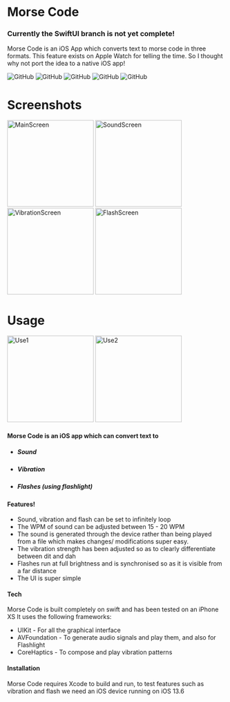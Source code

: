 # Morse Code
### Currently the SwiftUI branch is not yet complete!
Morse Code is an iOS App which converts text to morse code in three formats. This feature exists on Apple Watch for telling the time. So I thought why not port the idea to a native iOS app!

![GitHub](https://img.shields.io/github/license/AsadAzam/MorseCode?style=for-the-badge)
![GitHub](https://img.shields.io/github/issues-raw/AsadAzam/MorseCode?style=for-the-badge)
![GitHub](https://img.shields.io/github/issues-closed-raw/AsadAzam/MorseCode?style=for-the-badge)
![GitHub](https://img.shields.io/github/issues-pr/AsadAzam/MorseCode?style=for-the-badge)
![GitHub](https://img.shields.io/github/last-commit/AsadAzam/MorseCode?style=for-the-badge)

# Screenshots
<p float="left">
  <img src="https://user-images.githubusercontent.com/32137859/90597714-464c1700-e20f-11ea-821a-9846b74e615a.png" alt="MainScreen" width="200"/>
  <img src="https://user-images.githubusercontent.com/32137859/90598375-865fc980-e210-11ea-9240-32f9dd21ee2d.png" alt="SoundScreen" width="200"/>
  <img src="https://user-images.githubusercontent.com/32137859/90598545-dd659e80-e210-11ea-90f3-e3b8aa378134.png" alt="VibrationScreen" width="200"/>
  <img src="https://user-images.githubusercontent.com/32137859/90598610-fbcb9a00-e210-11ea-97fb-3576cf8da652.png" alt="FlashScreen" width="200"/>
</p>

# Usage
<p float="left">
  <img src="https://user-images.githubusercontent.com/32137859/90598751-451be980-e211-11ea-8940-32a0a2bd59fa.png" alt="Use1" width="200"/>
  <img src="https://user-images.githubusercontent.com/32137859/90598775-51a04200-e211-11ea-8124-ddefb059acc0.png" alt="Use2" width="200"/>  
</p>

#### Morse Code is an iOS app which can convert text to
- ##### Sound
- ##### Vibration
- ##### Flashes (using flashlight)

#### Features!
  - Sound, vibration and flash can be set to infinitely loop
  - The WPM of sound can be adjusted between 15 - 20 WPM
  - The sound is generated through the device rather than being played from a file which makes changes/ modifications super easy.
  - The vibration strength has been adjusted so as to clearly differentiate between dit and dah
  - Flashes run at full brightness and is synchronised so as it is visible from a far distance
  - The UI is super simple

#### Tech

Morse Code is built completely on swift and has been tested on an iPhone XS
It uses the following frameworks:

* UIKit - For all the graphical interface
* AVFoundation - To generate audio signals and play them, and also for Flashlight
* CoreHaptics - To compose and play vibration patterns

#### Installation
Morse Code requires Xcode to build and run, to test features such as vibration and flash we need an iOS device running on iOS 13.6
